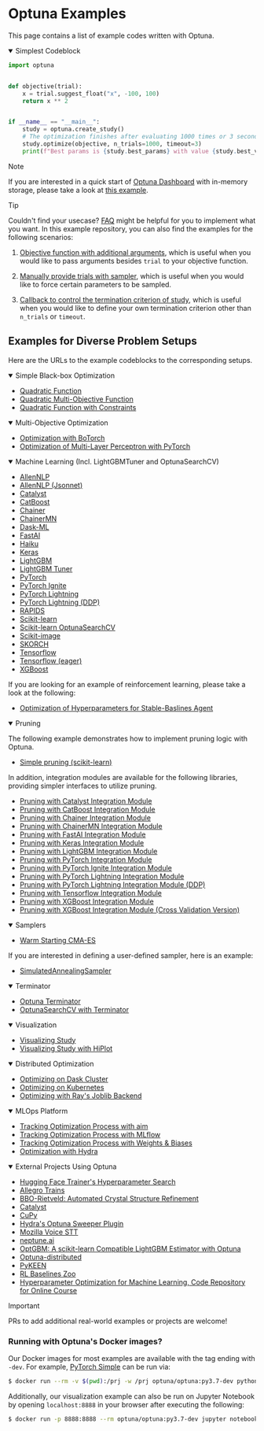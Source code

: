 Optuna Examples
================

This page contains a list of example codes written with Optuna.

<details open>
<summary>Simplest Codeblock</summary>

```python
import optuna


def objective(trial):
    x = trial.suggest_float("x", -100, 100)
    return x ** 2


if __name__ == "__main__":
    study = optuna.create_study()
    # The optimization finishes after evaluating 1000 times or 3 seconds.
    study.optimize(objective, n_trials=1000, timeout=3)
    print(f"Best params is {study.best_params} with value {study.best_value}")
```
</details>

> [!NOTE]
> If you are interested in a quick start of [Optuna Dashboard](https://github.com/optuna/optuna-dashboard) with in-memory storage, please take a look at [this example](./dashboard/run_server_simple.py).

> [!TIP]
> Couldn't find your usecase?
> [FAQ](https://optuna.readthedocs.io/en/stable/faq.html) might be helpful for you to implement what you want.
> In this example repository, you can also find the examples for the following scenarios:
> 1. [Objective function with additional arguments](./sklearn/sklearn_additional_args.py), which is useful when you would like to pass arguments besides `trial` to your objective function.
> 
> 2. [Manually provide trials with sampler](./faq/enqueue_trial.py), which is useful when you would like to force certain parameters to be sampled.
>
> 3. [Callback to control the termination criterion of study](./faq/max_trials_callback.py), which is useful when you would like to define your own termination criterion other than `n_trials` or `timeout`.

## Examples for Diverse Problem Setups

Here are the URLs to the example codeblocks to the corresponding setups.

<details open>
<summary>Simple Black-box Optimization</summary>

* [Quadratic Function](./basic/quadratic.py)
* [Quadratic Multi-Objective Function](./basic/quadratic_multi_objective.py)
* [Quadratic Function with Constraints](./basic/quadratic_constraint.py)
</details>

<details open>
<summary>Multi-Objective Optimization</summary>

* [Optimization with BoTorch](./multi_objective/botorch_simple.py)
* [Optimization of Multi-Layer Perceptron with PyTorch](./multi_objective/pytorch_simple.py)
</details>

<details open>
<summary>Machine Learning (Incl. LightGBMTuner and OptunaSearchCV)</summary>

* [AllenNLP](./allennlp/allennlp_simple.py)
* [AllenNLP (Jsonnet)](./allennlp/allennlp_jsonnet.py)
* [Catalyst](./pytorch/catalyst_simple.py)
* [CatBoost](./catboost/catboost_simple.py)
* [Chainer](./chainer/chainer_simple.py)
* [ChainerMN](./chainer/chainermn_simple.py)
* [Dask-ML](./dask_ml/dask_ml_simple.py)
* [FastAI](./fastai/fastai_simple.py)
* [Haiku](./haiku/haiku_simple.py)
* [Keras](./keras/keras_simple.py)
* [LightGBM](./lightgbm/lightgbm_simple.py)
* [LightGBM Tuner](./lightgbm/lightgbm_tuner_simple.py)
* [PyTorch](./pytorch/pytorch_simple.py)
* [PyTorch Ignite](./pytorch/pytorch_ignite_simple.py)
* [PyTorch Lightning](./pytorch/pytorch_lightning_simple.py)
* [PyTorch Lightning (DDP)](./pytorch/pytorch_lightning_ddp.py)
* [RAPIDS](./rapids/rapids_simple.py)
* [Scikit-learn](./sklearn/sklearn_simple.py)
* [Scikit-learn OptunaSearchCV](./sklearn/sklearn_optuna_search_cv_simple.py)
* [Scikit-image](./skimage/skimage_lbp_simple.py)
* [SKORCH](./pytorch/skorch_simple.py)
* [Tensorflow](./tensorflow/tensorflow_estimator_simple.py)
* [Tensorflow (eager)](./tensorflow/tensorflow_eager_simple.py)
* [XGBoost](./xgboost/xgboost_simple.py)

If you are looking for an example of reinforcement learning, please take a look at the following:
* [Optimization of Hyperparameters for Stable-Baslines Agent](./rl/sb3_simple.py)

</details>

<details open>
<summary>Pruning</summary>

The following example demonstrates how to implement pruning logic with Optuna.

* [Simple pruning (scikit-learn)](./basic/pruning.py)

In addition, integration modules are available for the following libraries, providing simpler interfaces to utilize pruning.

* [Pruning with Catalyst Integration Module](./pytorch/catalyst_simple.py)
* [Pruning with CatBoost Integration Module](./catboost/catboost_pruning.py)
* [Pruning with Chainer Integration Module](./chainer/chainer_integration.py)
* [Pruning with ChainerMN Integration Module](./chainer/chainermn_integration.py)
* [Pruning with FastAI Integration Module](./fastai/fastai_simple.py)
* [Pruning with Keras Integration Module](./keras/keras_integration.py)
* [Pruning with LightGBM Integration Module](./lightgbm/lightgbm_integration.py)
* [Pruning with PyTorch Integration Module](./pytorch/pytorch_simple.py)
* [Pruning with PyTorch Ignite Integration Module](./pytorch/pytorch_ignite_simple.py)
* [Pruning with PyTorch Lightning Integration Module](./pytorch/pytorch_lightning_simple.py)
* [Pruning with PyTorch Lightning Integration Module (DDP)](./pytorch/pytorch_lightning_ddp.py)
* [Pruning with Tensorflow Integration Module](./tensorflow/tensorflow_estimator_integration.py)
* [Pruning with XGBoost Integration Module](./xgboost/xgboost_integration.py)
* [Pruning with XGBoost Integration Module (Cross Validation Version)](./xgboost/xgboost_cv_integration.py)
</details>

<details open>
<summary>Samplers</summary>

* [Warm Starting CMA-ES](./samplers/warm_starting_cma.py)

If you are interested in defining a user-defined sampler, here is an example:
* [SimulatedAnnealingSampler](./samplers/simulated_annealing_sampler.py)
</details>

<details open>
<summary>Terminator</summary>

* [Optuna Terminator](./terminator/terminator_simple.py)
* [OptunaSearchCV with Terminator](./terminator/terminator_search_cv.py)
</details>

<details open>
<summary>Visualization</summary>

* [Visualizing Study](https://colab.research.google.com/github/optuna/optuna-examples/blob/main/visualization/plot_study.ipynb)
* [Visualizing Study with HiPlot](https://colab.research.google.com/github/optuna/optuna-examples/blob/main/hiplot/plot_study.ipynb)
</details>

<details open>
<summary>Distributed Optimization</summary>

* [Optimizing on Dask Cluster](./dask/dask_simple.py)
* [Optimizing on Kubernetes](./kubernetes/README.md)
* [Optimizing with Ray's Joblib Backend](./ray/ray_joblib.py)
</details>

<details open>
<summary>MLOps Platform</summary>

* [Tracking Optimization Process with aim](./aim/aim_integration.py)
* [Tracking Optimization Process with MLflow](./mlflow/keras_mlflow.py)
* [Tracking Optimization Process with Weights & Biases](./wandb/wandb_integration.py)
* [Optimization with Hydra](./hydra/simple.py)
</details>

<details open>
<summary>External Projects Using Optuna</summary>

* [Hugging Face Trainer's Hyperparameter Search](https://huggingface.co/docs/transformers/main/main_classes/trainer#transformers.Trainer.hyperparameter_search)
* [Allegro Trains](https://github.com/allegroai/trains)
* [BBO-Rietveld: Automated Crystal Structure Refinement](https://github.com/quantumbeam/BBO-Rietveld)
* [Catalyst](https://github.com/catalyst-team/catalyst)
* [CuPy](https://github.com/cupy/cupy)
* [Hydra's Optuna Sweeper Plugin](https://hydra.cc/docs/next/plugins/optuna_sweeper/)
* [Mozilla Voice STT](https://github.com/mozilla/DeepSpeech)
* [neptune.ai](https://neptune.ai)
* [OptGBM: A scikit-learn Compatible LightGBM Estimator with Optuna](https://github.com/Y-oHr-N/OptGBM)
* [Optuna-distributed](https://github.com/xadrianzetx/optuna-distributed)
* [PyKEEN](https://github.com/pykeen/pykeen)
* [RL Baselines Zoo](https://github.com/DLR-RM/rl-baselines3-zoo)
* [Hyperparameter Optimization for Machine Learning, Code Repository for Online Course](https://github.com/solegalli/hyperparameter-optimization)
</details>

> [!IMPORTANT]
> PRs to add additional real-world examples or projects are welcome!

### Running with Optuna's Docker images?

Our Docker images for most examples are available with the tag ending with `-dev`.
For example, [PyTorch Simple](./pytorch/pytorch_simple.py) can be run via:

```bash
$ docker run --rm -v $(pwd):/prj -w /prj optuna/optuna:py3.7-dev python pytorch/pytorch_simple.py
```

Additionally, our visualization example can also be run on Jupyter Notebook by opening `localhost:8888` in your browser after executing the following:

```bash
$ docker run -p 8888:8888 --rm optuna/optuna:py3.7-dev jupyter notebook --allow-root --no-browser --port 8888 --ip 0.0.0.0 --NotebookApp.token='' --NotebookApp.password=''
```
